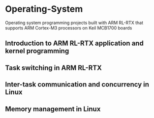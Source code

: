 # Operating-System
Operating system programming projects built with ARM RL-RTX that supports ARM Cortex-M3 processors on Keil MCB1700 boards

## Introduction to ARM RL-RTX application and kernel programming

## Task switching in ARM RL-RTX

## Inter-task communication and concurrency in Linux

## Memory management in Linux
